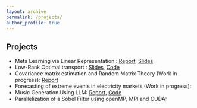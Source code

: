 ```yaml
---
layout: archive
permalink: /projects/
author_profile: true
---
```


## Projects  
- Meta Learning via Linear Representation : [Report](https://fegounna.github.io/yessin-moakher/files/meta_learning.pdf), [Slides](https://fegounna.github.io/yessin-moakher/files/meta_learning_slides.pdf)
- Low-Rank Optimal transport : [Slides](https://fegounna.github.io/yessin-moakher/files/OT.pdf), [Code](https://github.com/fegounna/POT/tree/low-rank-via-factor-relaxation)
- Covariance matrix estimation and Random Matrix Theory (Work in progress): [Report](https://fegounna.github.io/yessin-moakher/files/RMT.pdf)
- Forecasting of extreme events in electricity markets (Work in progress):
- Music Generation Using LLM:  [Report](https://fegounna.github.io/yessin-moakher/files/PSC_rapport_final.pdf), [Code](https://github.com/fegounna/LLM-Fine-Tuning-for-Music-Generation) 
- Parallelization of a Sobel Filter using openMP, MPI and CUDA:   

